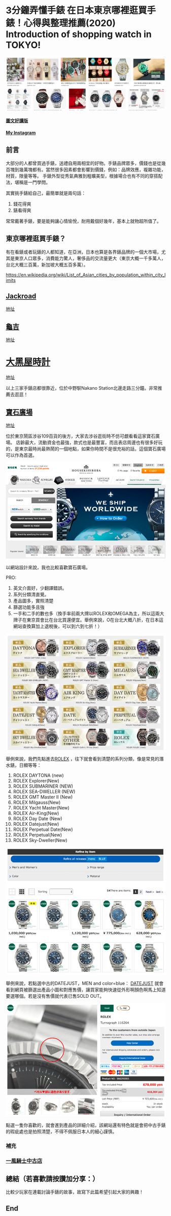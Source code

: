 # 3分鐘弄懂手錶 在日本東京哪裡逛買手錶！心得與整理推薦(2020) Introduction of shopping watch in TOKYO!
![f1](https://github.com/HCH1/blog/blob/master/fig/watch71a.png)

#### [圖文好讀版]()
#### [My Instagram](https://www.instagram.com/redbox111)

## 前言
大部分的人都曾買過手錶，送禮自用兩相宜的好物。手錶品牌眾多，價錢也是從幾百塊到幾萬塊都有。當然很多因素都會影響到價錢，例如：品牌效應，複雜功能，材質，限量等等。
手錶外型從秀氣典雅到粗曠美型，根據場合也有不同的穿搭配法，堪稱是一門學問。

其實挑手錶給自己，最簡單就是兩句話：
1. 錢花得爽
1. 錶看得爽

常常戴著手錶，要是能夠讓心情愉悅，耐用戴個好幾年，基本上就物超所值了。

## 東京哪裡逛買手錶？
有在看錶或者玩錶的人都知道，在亞洲，日本也算是各界錶品牌的一個大市場，尤其是東京人口眾多，消費能力驚人，奢侈品的交流量更大（東京大概一千多萬人，台北大概三百萬，新加坡大概五百多萬）。

https://en.wikipedia.org/wiki/List_of_Asian_cities_by_population_within_city_limits


## [Jackroad](https://www.jackroad.co.jp/shop/r/rjomaqn/)
[地址](https://www.google.com.tw/maps/place/Jackroad/@35.7089299,139.6657768,15z/data=!4m12!1m6!3m5!1s0x0:0x2b38b39b82078987!2sJackroad!8m2!3d35.7089299!4d139.6657768!3m4!1s0x0:0x2b38b39b82078987!8m2!3d35.7089299!4d139.6657768)

## [龜吉](http://www.kame-kichi.com)
[地址](https://www.google.com.tw/maps/place/%E3%81%BE%E3%81%98%E3%82%81%E3%81%AA%E3%81%A8%E3%81%91%E3%81%84%E3%82%84+%E3%81%8B%E3%82%81%E5%90%89/@35.7093504,139.6634075,17z/data=!3m1!4b1!4m5!3m4!1s0x6018f297492837e3:0xa2c571f9cbcaf172!8m2!3d35.7093504!4d139.6656015)

# [大黑屋時計](http://www.e-daikoku.com)
[地址](https://www.google.com.tw/maps/place/Daikokuya/@35.7088256,139.6633292,17z/data=!4m12!1m6!3m5!1s0x6018f290b52e0d65:0xaa808c652e8c7f13!2sDaikokuya!8m2!3d35.7088256!4d139.6655232!3m4!1s0x6018f290b52e0d65:0xaa808c652e8c7f13!8m2!3d35.7088256!4d139.6655232)

以上三家手錶店都很靠近，位於中野駅Nakano Station北邊走路三分鐘。非常推薦去逛逛！

## [寶石廣場](http://housekihiroba.jp)
[地址](https://www.google.com.tw/maps/place/HOUSEKIHIROBA+Shibuya+Main+Store/@35.6610015,139.6971715,17.44z/data=!4m8!1m2!2m1!1z5a-255-z5buj5aC0IOadseS6rOmDvea4i-iwt-WNgA!3m4!1s0x0:0x460ce819afe5cd9!8m2!3d35.6602868!4d139.6981962)

位於東京鬧區涉谷109百貨的後方，大家去涉谷逛街時不仿可覷看看這家寶石廣場。
店齡最大，流動資金也最強，款式也是最豐富，而且表店周邊也有很多好玩的，是東京最時尚最熱鬧的一個地點，如果你時間不是很充裕的話，這個寶石廣場可以作為首選。

![f1](https://github.com/HCH1/blog/blob/master/fig/watch72a.png)

以網站設計來說，我也比較喜歡寶石廣場。

PRO:
1. 英文介面好，少翻譯錯誤。
1. 系列分類清直覺。
1. 產品圖多，實照清楚
1. 篩選功能多且強
1. 一手和二手的數也多（換手率前兩大牌以ROLEX和OMEGA為主，所以這兩大牌子在東京買會比在台北買還便宜。舉例來說，O在台北大概八折，在日本這網站查換算加上退稅後，可以到六到七折！）

![f1](https://github.com/HCH1/blog/blob/master/fig/watch72b.png)

舉例來說，我們先點進去[ROLEX](https://housekihiroba.jp/shop/c/c01rx_dC/)
，往下就會看到清楚的系列分類，像是常見的潛水錶，日顯等等：
1. ROLEX DAYTONA (new)
1. ROLEX Explorer(New)
1. ROLEX SUBMARINER (NEW)
1. ROLEX SEA-DWELLER (NEW)
1. ROLEX GMT Master II (New)
1. ROLEX Milgauss(New)
1. ROLEX Yacht Master(New)
1. ROLEX Air-King(New)
1. ROLEX Day Date (New)
1. ROLEX Datejust(New)
1. ROLEX Perpetual Date(New)
1. ROLEX Perpetual(New)
1. ROLEX Sky-Dweller(New)

![f1](https://github.com/HCH1/blog/blob/master/fig/watch72d.png)

舉例來說，若點選中古的DATEJUST，MEN and color=blue：
[DATEJUST](https://housekihiroba.jp/shop/c/c01rxus08_dC/?filtercode1=m&filtercode2=bl)
就會看到網頁被篩選出產品小圖和對應售價，讓買家能夠快速從外形啊顏色啊馬上知道要選哪個。若是沒有售價就代表已售SOLD OUT。

![f1](https://github.com/HCH1/blog/blob/master/fig/watch72e.png)

點選一隻你喜歡的，就會進到產品的詳細介紹，該網站還有特色就是會把中古手錶的瑕疵處也是拍照清楚，不得不佩服日本人的細心謹慎。

### 補充
### [一風騎士中古店](https://www.ippuukishi.co.jp/)

## 總結（若喜歡請按讚加分享：）
比較少玩家在連載討論手錶的故事，故寫下此篇希望引起大家的興趣！

## End
